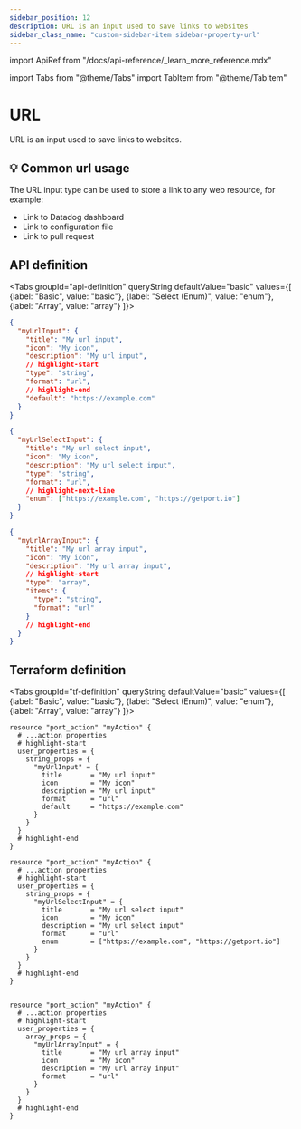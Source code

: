 ```yaml
---
sidebar_position: 12
description: URL is an input used to save links to websites
sidebar_class_name: "custom-sidebar-item sidebar-property-url"
---
```


import ApiRef from "/docs/api-reference/\_learn_more_reference.mdx"

import Tabs from "@theme/Tabs"
import TabItem from "@theme/TabItem"

# URL

URL is an input used to save links to websites.

## 💡 Common url usage

The URL input type can be used to store a link to any web resource, for example:

- Link to Datadog dashboard
- Link to configuration file
- Link to pull request

## API definition

<Tabs groupId="api-definition" queryString defaultValue="basic" values={[
{label: "Basic", value: "basic"},
{label: "Select (Enum)", value: "enum"},
{label: "Array", value: "array"}
]}>

<TabItem value="basic">

```json showLineNumbers
{
  "myUrlInput": {
    "title": "My url input",
    "icon": "My icon",
    "description": "My url input",
    // highlight-start
    "type": "string",
    "format": "url",
    // highlight-end
    "default": "https://example.com"
  }
}
```

</TabItem>
<TabItem value="enum">

```json showLineNumbers
{
  "myUrlSelectInput": {
    "title": "My url select input",
    "icon": "My icon",
    "description": "My url select input",
    "type": "string",
    "format": "url",
    // highlight-next-line
    "enum": ["https://example.com", "https://getport.io"]
  }
}
```

</TabItem>
<TabItem value="array">

```json showLineNumbers
{
  "myUrlArrayInput": {
    "title": "My url array input",
    "icon": "My icon",
    "description": "My url array input",
    // highlight-start
    "type": "array",
    "items": {
      "type": "string",
      "format": "url"
    }
    // highlight-end
  }
}
```

</TabItem>
</Tabs>

<ApiRef />

## Terraform definition

<Tabs groupId="tf-definition" queryString defaultValue="basic" values={[
{label: "Basic", value: "basic"},
{label: "Select (Enum)", value: "enum"},
{label: "Array", value: "array"}
]}>

<TabItem value="basic">

```hcl showLineNumbers
resource "port_action" "myAction" {
  # ...action properties
  # highlight-start
  user_properties = {
    string_props = {
      "myUrlInput" = {
        title       = "My url input"
        icon        = "My icon"
        description = "My url input"
        format      = "url"
        default     = "https://example.com"
      }
    }
  }
  # highlight-end
}
```

</TabItem>

<TabItem value="enum">

```hcl showLineNumbers
resource "port_action" "myAction" {
  # ...action properties
  # highlight-start
  user_properties = {
    string_props = {
      "myUrlSelectInput" = {
        title       = "My url select input"
        icon        = "My icon"
        description = "My url select input"
        format      = "url"
        enum        = ["https://example.com", "https://getport.io"]
      }
    }
  }
  # highlight-end
}
```

</TabItem>

<TabItem value="array">

```hcl showLineNumbers

resource "port_action" "myAction" {
  # ...action properties
  # highlight-start
  user_properties = {
    array_props = {
      "myUrlArrayInput" = {
        title       = "My url array input"
        icon        = "My icon"
        description = "My url array input"
        format      = "url"
      }
    }
  }
  # highlight-end
}
```

</TabItem>
</Tabs>
